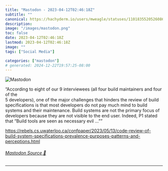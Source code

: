 ```yaml
---
title: "Mastodon - 2023-04-12T02:46:18Z"
subtitle: ""
canonical: https://hachyderm.io/users/mweagle/statuses/110183552052608644
description:
image: "/images/mastodon.png"
toc: false
date: 2023-04-12T02:46:18Z
lastmod: 2023-04-12T02:46:18Z
image: ""
tags: ["Social Media"]

categories: ["mastodon"]
# generated: 2024-12-22T19:57:25-08:00
---
```

![Mastodon](/images/mastodon.png)

<p>“According to eight of our 9 interviewees (all four build maintainers and four of the<br />5 developers), one of the major challenges that hinders the review of build specifications is that most developers do not pay much mind to build systems and their maintenance. Build systems are not the primary focus of developers because they are not visible to the end user. Indeed, P1 stated that “Build tools are seen as necessary evil …””</p><p><a href="https://rebels.cs.uwaterloo.ca/confpaper/2023/05/13/code-review-of-build-system-specifications-prevalence-purposes-patterns-and-perceptions.html" target="_blank" rel="nofollow noopener noreferrer" translate="no"><span class="invisible">https://</span><span class="ellipsis">rebels.cs.uwaterloo.ca/confpap</span><span class="invisible">er/2023/05/13/code-review-of-build-system-specifications-prevalence-purposes-patterns-and-perceptions.html</span></a></p>


###### [Mastodon Source 🐘](https://hachyderm.io/@mweagle/110183552052608644)

___
